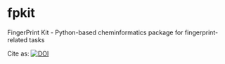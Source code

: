 # fpkit
FingerPrint Kit - Python-based cheminformatics package for fingerprint-related tasks

Cite as: [![DOI](https://zenodo.org/badge/129404304.svg)](https://zenodo.org/badge/latestdoi/129404304)
